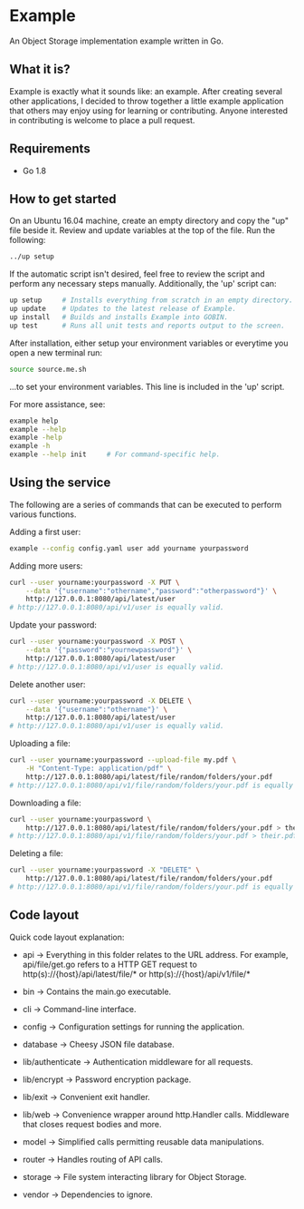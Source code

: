 # Example
An Object Storage implementation example written in Go.

## What it is?
Example is exactly what it sounds like: an example. After creating several other applications, I decided to throw together a little example application that others may enjoy using for learning or contributing. Anyone interested in contributing is welcome to place a pull request.

## Requirements
* Go 1.8

## How to get started
On an Ubuntu 16.04 machine, create an empty directory and copy the "up" file beside it. Review and update variables at the top of the file. Run the following:
```bash
../up setup
```
If the automatic script isn't desired, feel free to review the script and perform any necessary steps manually. Additionally, the 'up' script can:
```bash
up setup     # Installs everything from scratch in an empty directory.
up update    # Updates to the latest release of Example.
up install   # Builds and installs Example into GOBIN.
up test      # Runs all unit tests and reports output to the screen.
```

After installation, either setup your environment variables or everytime you open a new terminal run:
```bash
source source.me.sh
```
...to set your environment variables. This line is included in the 'up' script.

For more assistance, see:
```bash
example help
example --help
example -help
example -h
example --help init     # For command-specific help.
```

## Using the service
The following are a series of commands that can be executed to perform various functions.

Adding a first user:
```bash
example --config config.yaml user add yourname yourpassword
```

Adding more users:
```bash
curl --user yourname:yourpassword -X PUT \
    --data '{"username":"othername","password":"otherpassword"}' \
    http://127.0.0.1:8080/api/latest/user
# http://127.0.0.1:8080/api/v1/user is equally valid.
```

Update your password:
```bash
curl --user yourname:yourpassword -X POST \
    --data '{"password":"yournewpassword"}' \
    http://127.0.0.1:8080/api/latest/user
# http://127.0.0.1:8080/api/v1/user is equally valid.
```

Delete another user:
```bash
curl --user yourname:yourpassword -X DELETE \
    --data '{"username":"othername"}' \
    http://127.0.0.1:8080/api/latest/user
# http://127.0.0.1:8080/api/v1/user is equally valid.
```

Uploading a file:
```bash
curl --user yourname:yourpassword --upload-file my.pdf \
    -H "Content-Type: application/pdf" \
    http://127.0.0.1:8080/api/latest/file/random/folders/your.pdf
# http://127.0.0.1:8080/api/v1/file/random/folders/your.pdf is equally valid
```

Downloading a file:
```bash
curl --user yourname:yourpassword \
    http://127.0.0.1:8080/api/latest/file/random/folders/your.pdf > their.pdf
# http://127.0.0.1:8080/api/v1/file/random/folders/your.pdf > their.pdf is equally valid
```

Deleting a file:
```bash
curl --user yourname:yourpassword -X "DELETE" \
    http://127.0.0.1:8080/api/latest/file/random/folders/your.pdf
# http://127.0.0.1:8080/api/v1/file/random/folders/your.pdf is equally valid
```

## Code layout
Quick code layout explanation:
* api -> Everything in this folder relates to the URL address. For example, api/file/get.go refers to a HTTP GET request to http(s)://{host}/api/latest/file/* or http(s)://{host}/api/v1/file/*
* bin -> Contains the main.go executable.
* cli -> Command-line interface.
* config -> Configuration settings for running the application.
* database -> Cheesy JSON file database.
* lib/authenticate -> Authentication middleware for all requests.
* lib/encrypt -> Password encryption package.
* lib/exit -> Convenient exit handler.

* lib/web -> Convenience wrapper around http.Handler calls. Middleware that closes request bodies and more.
* model -> Simplified calls permitting reusable data manipulations.
* router -> Handles routing of API calls.
* storage -> File system interacting library for Object Storage.
* vendor -> Dependencies to ignore.
